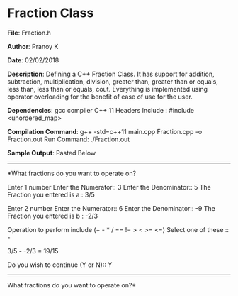 # Fraction Class


**File**: Fraction.h

**Author**: Pranoy K

**Date**: 02/02/2018

**Description**: Defining a C++ Fraction Class. It has support for addition, subtraction, multiplication, division, greater than, greater than or equals, less than, less than or equals, cout. Everything is implemented using operator overloading for the benefit of ease of use for the user.

**Dependencies**: gcc compiler C++ 11
Headers Include : #include <cmath> <string> <exception> <algorithm> <vector> <unordered_map> <utility>

**Compilation Command**:  g++ -std=c++11 main.cpp Fraction.cpp -o Fraction.out
Run Command: ./Fraction.out

**Sample Output**: Pasted Below

-------------------------------------------------------------

*What fractions do you want to operate on?

Enter 1 number
Enter the Numerator:: 3
Enter the Denominator:: 5
The Fraction you entered is a : 3/5

Enter 2 number
Enter the Numerator:: 6
Enter the Denominator:: -9
The Fraction you entered is b : -2/3

Operation to perform include (+ - * / == != > < >= <=) 
Select one of these :: -

3/5 - -2/3 = 19/15

Do you wish to continue (Y or N):: Y

-------------------------------------------------------------

What fractions do you want to operate on?*